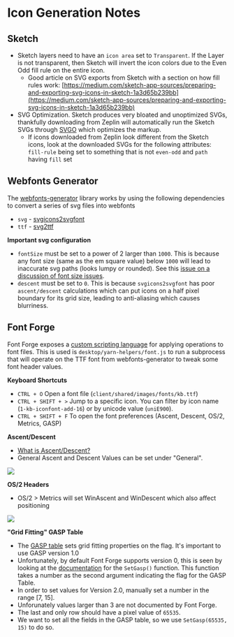 # Icon Generation Notes

## Sketch

- Sketch layers need to have an `icon area` set to `Transparent`. If the Layer is not transparent, then Sketch will invert the icon colors due to the Even Odd fill rule on the entire icon.
  - Good article on SVG exports from Sketch with a section on how fill rules work: [https://medium.com/sketch-app-sources/preparing-and-exporting-svg-icons-in-sketch-1a3d65b239bb](https://medium.com/sketch-app-sources/preparing-and-exporting-svg-icons-in-sketch-1a3d65b239bb)
- SVG Optimization. Sketch produces very bloated and unoptimized SVGs, thankfully downloading from Zeplin will automatically run the Sketch SVGs through [SVGO](https://github.com/svg/svgo) which optimizes the markup.
  - If icons downloaded from Zeplin look different from the Sketch icons, look at the downloaded SVGs for the following attributes: `fill-rule` being set to something that is not `even-odd` and `path` having `fill` set

## Webfonts Generator

The [webfonts-generator](https://github.com/sunflowerdeath/webfonts-generator) library works by using the following dependencies to convert a series of svg files into webfonts

- `svg` - [svgicons2svgfont](https://github.com/nfroidure/svgicons2svgfont)
- `ttf` - [svg2ttf](https://github.com/fontello/svg2ttf)

**Important svg configuration**

- `fontSize` must be set to a power of 2 larger than `1000`. This is because any font size (same as the em square value) below `1000` will lead to inaccurate svg paths (looks lumpy or rounded). See this [issue on a discussion of font size issues](https://github.com/jesseweed/seti-ui/issues/401).
- `descent` must be set to `0`. This is because `svgicons2svgfont` has poor `ascent/descent` calculations which can put icons on a half pixel boundary for its grid size, leading to anti-aliasing which causes blurriness.

## Font Forge

Font Forge exposes a [custom scripting language](https://fontforge.github.io/en-US/documentation/scripting/native/) for applying operations to font files. This is used is `desktop/yarn-helpers/font.js` to run a subprocess that will operate on the TTF font from webfonts-generator to tweak some font header values.

**Keyboard Shortcuts**

- `CTRL + O` Open a font file (`client/shared/images/fonts/kb.ttf`)
- `CTRL + SHIFT + >` Jump to a specific icon. You can filter by icon name (`1-kb-iconfont-add-16`) or by unicode value (`uniE900`).
- `CTRL + SHIFT + F` To open the font preferences (Ascent, Descent, OS/2, Metrics, GASP)

**Ascent/Descent**

- [What is Ascent/Descent?](https://stackoverflow.com/questions/27631736/meaning-of-top-ascent-baseline-descent-bottom-and-leading-in-androids-font/27631737#27631737)
- General Ascent and Descent Values can be set under "General".

![](z-general.png)

**OS/2 Headers**

- OS/2 > Metrics will set WinAscent and WinDescent which also affect positioning

![](z-os2.png)

**"Grid Fitting" GASP Table**

- The [GASP table](https://docs.microsoft.com/en-us/typography/opentype/spec/gasp) sets grid fitting properties on the flag. It's important to use GASP version 1.0
- Unfortunately, by default Font Forge supports version 0, this is seen by looking at the [documentation](https://fontforge.github.io/en-US/documentation/scripting/native/scripting-alpha/#SetGasp) for the `SetGasp()` function. This function takes a number as the second argument indicating the flag for the GASP Table.
- In order to set values for Version 2.0, manually set a number in the range [7, 15].
- Unforunately values larger than 3 are not documented by Font Forge.
- The last and only row should have a pixel value of `65535`.
- We want to set all the fields in the GASP table, so we use `SetGasp(65535, 15)` to do so.
